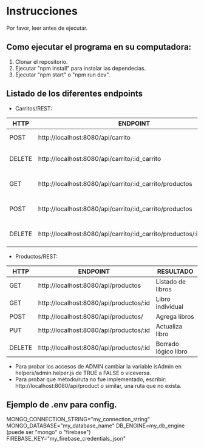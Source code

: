 # Instrucciones

Por favor, leer antes de ejecutar.

## Como ejecutar el programa en su computadora:

1. Clonar el repositorio.
2. Ejecutar "npm install" para instalar las dependecias.
3. Ejecutar "npm start" o "npm run dev".

## Listado de los diferentes endpoints

- Carritos/REST:

| HTTP   | ENDPOINT                                                             | RESULTADO                       |
| ------ | -------------------------------------------------------------------- | ------------------------------- |
| POST   | http://localhost:8080/api/carrito                                    | Agrega al carrito                  |
| DELETE | http://localhost:8080/api/carrito/:id_carrito                        | Borrado lógico del carrito        |
| GET    | http://localhost:8080/api/carrito/:id_carrito/productos              | Listado de productos en carrito |
| POST   | http://localhost:8080/api/carrito/:id_carrito/productos              | Agrega productos al carrito     |
| DELETE | http://localhost:8080/api/carrito/:id_carrito/productos/:id_producto | Borra un producto del carrito |

- Productos/REST:

| HTTP   | ENDPOINT                                | RESULTADO              |
| ------ | --------------------------------------- | ---------------------- |
| GET    | http://localhost:8080/api/productos     | Listado de libros      |
| GET    | http://localhost:8080/api/productos/:id | Libro individual       |
| POST   | http://localhost:8080/api/productos/    | Agrega libros          |
| PUT    | http://localhost:8080/api/productos/:id | Actualiza libro        |
| DELETE | http://localhost:8080/api/productos/:id | Borrado lógico libro   |

- Para probar los accesos de ADMIN cambiar la variable isAdmin en helpers/admin.helper.js de TRUE a FALSE o viceversa.
- Para probar que método/ruta no fue implementado, escribir: http://localhost:8080/api/product o similar, una ruta que no exista.

## Ejemplo de .env para config.

MONGO_CONNECTION_STRING="my_connection_string"
MONGO_DATABASE="my_database_name"
DB_ENGINE=my_db_engine (puede ser "mongo" o "firebase")
FIREBASE_KEY="my_firebase_credentials_json"
